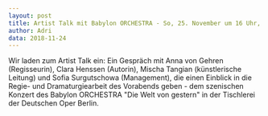 ```yaml
---
layout: post
title: Artist Talk mit Babylon ORCHESTRA - So, 25. November um 16 Uhr, ALEXANDER OCHS PRIVATE
author: Adri
data: 2018-11-24
---
```


Wir laden zum Artist Talk ein: Ein Gespräch mit Anna von Gehren (Regisseurin), Clara Henssen (Autorin), Mischa Tangian (künstlerische Leitung) und Sofia Surgutschowa (Management), die einen Einblick in die Regie- und Dramaturgiearbeit des Vorabends geben - dem szenischen Konzert des Babylon ORCHESTRA "Die Welt von gestern" in der Tischlerei der Deutschen Oper Berlin.

